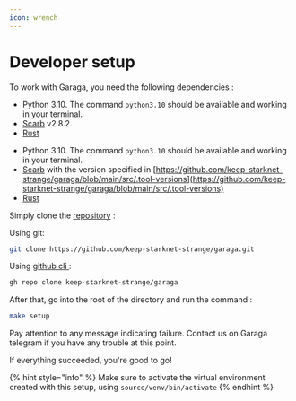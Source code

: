 ```yaml
---
icon: wrench
---
```


# Developer setup

To work with Garaga, you need the following dependencies :

* Python 3.10. The command `python3.10` should be available and working in your terminal.
* [Scarb](https://docs.swmansion.com/scarb/download.html) v2.8.2.
* [Rust](https://www.rust-lang.org/tools/install)

<!---->

* Python 3.10.  The command `python3.10` should be available and working in your terminal.&#x20;
* [Scarb](https://docs.swmansion.com/scarb/download.html) with the version specified in [https://github.com/keep-starknet-strange/garaga/blob/main/src/.tool-versions](https://github.com/keep-starknet-strange/garaga/blob/main/src/.tool-versions)
* [Rust](https://www.rust-lang.org/tools/install)

Simply clone the [repository](https://github.com/keep-starknet-strange/garaga) :

Using git:

```bash
git clone https://github.com/keep-starknet-strange/garaga.git
```

Using [github cli ](https://cli.github.com/):

```bash
gh repo clone keep-starknet-strange/garaga
```

After that, go into the root of the directory and run the command :

```bash
make setup
```

Pay attention to any message indicating failure. Contact us on Garaga telegram if you have any trouble at this point.

If everything succeeded, you're good to go!

{% hint style="info" %}
Make sure to activate the virtual environment created with this setup, using `source/venv/bin/activate`
{% endhint %}
